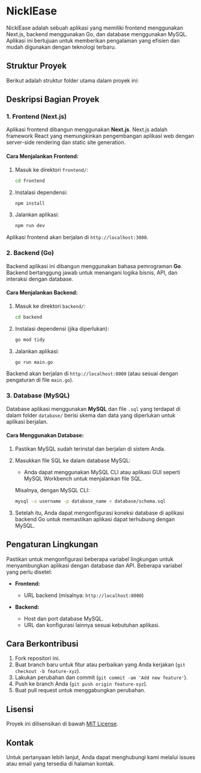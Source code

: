 # NicklEase

NicklEase adalah sebuah aplikasi yang memiliki frontend menggunakan Next.js, backend menggunakan Go, dan database menggunakan MySQL. Aplikasi ini bertujuan untuk memberikan pengalaman yang efisien dan mudah digunakan dengan teknologi terbaru.

## Struktur Proyek

Berikut adalah struktur folder utama dalam proyek ini:


## Deskripsi Bagian Proyek

### 1. Frontend (Next.js)

Aplikasi frontend dibangun menggunakan **Next.js**. Next.js adalah framework React yang memungkinkan pengembangan aplikasi web dengan server-side rendering dan static site generation. 

#### Cara Menjalankan Frontend:

1. Masuk ke direktori `frontend/`:
    ```bash
    cd frontend
    ```

2. Instalasi dependensi:
    ```bash
    npm install
    ```

3. Jalankan aplikasi:
    ```bash
    npm run dev
    ```

Aplikasi frontend akan berjalan di `http://localhost:3000`.

### 2. Backend (Go)

Backend aplikasi ini dibangun menggunakan bahasa pemrograman **Go**. Backend bertanggung jawab untuk menangani logika bisnis, API, dan interaksi dengan database.

#### Cara Menjalankan Backend:

1. Masuk ke direktori `backend/`:
    ```bash
    cd backend
    ```

2. Instalasi dependensi (jika diperlukan):
    ```bash
    go mod tidy
    ```

3. Jalankan aplikasi:
    ```bash
    go run main.go
    ```

Backend akan berjalan di `http://localhost:8000` (atau sesuai dengan pengaturan di file `main.go`).

### 3. Database (MySQL)

Database aplikasi menggunakan **MySQL** dan file `.sql` yang terdapat di dalam folder `database/` berisi skema dan data yang diperlukan untuk aplikasi berjalan.

#### Cara Menggunakan Database:

1. Pastikan MySQL sudah terinstal dan berjalan di sistem Anda.

2. Masukkan file SQL ke dalam database MySQL:
    - Anda dapat menggunakan MySQL CLI atau aplikasi GUI seperti MySQL Workbench untuk menjalankan file SQL.
    
    Misalnya, dengan MySQL CLI:
    ```bash
    mysql -u username -p database_name < database/schema.sql
    ```

3. Setelah itu, Anda dapat mengonfigurasi koneksi database di aplikasi backend Go untuk memastikan aplikasi dapat terhubung dengan MySQL.

## Pengaturan Lingkungan

Pastikan untuk mengonfigurasi beberapa variabel lingkungan untuk menyambungkan aplikasi dengan database dan API. Beberapa variabel yang perlu disetel:

- **Frontend:**
  - URL backend (misalnya: `http://localhost:8000`)

- **Backend:**
  - Host dan port database MySQL.
  - URL dan konfigurasi lainnya sesuai kebutuhan aplikasi.

## Cara Berkontribusi

1. Fork repositori ini.
2. Buat branch baru untuk fitur atau perbaikan yang Anda kerjakan (`git checkout -b feature-xyz`).
3. Lakukan perubahan dan commit (`git commit -am 'Add new feature'`).
4. Push ke branch Anda (`git push origin feature-xyz`).
5. Buat pull request untuk menggabungkan perubahan.

## Lisensi

Proyek ini dilisensikan di bawah [MIT License](LICENSE).

## Kontak

Untuk pertanyaan lebih lanjut, Anda dapat menghubungi kami melalui issues atau email yang tersedia di halaman kontak.
